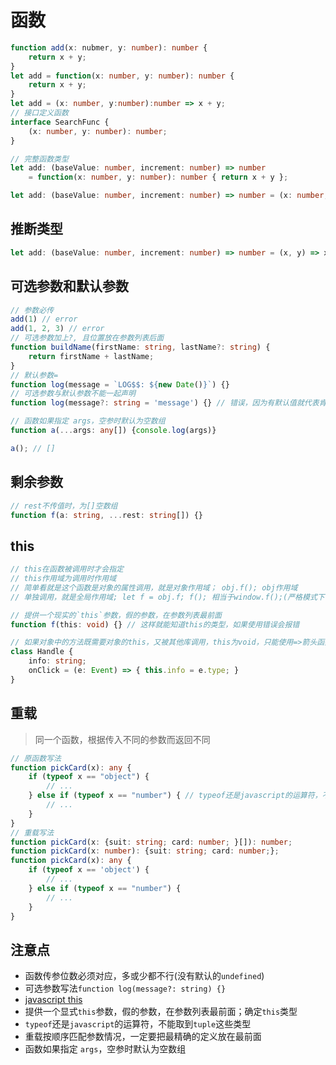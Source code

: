 # 函数

```typescript
function add(x: nubmer, y: number): number {
    return x + y;
}
let add = function(x: number, y: number): number {
    return x + y;
}
let add = (x: number, y:number):number => x + y;
// 接口定义函数
interface SearchFunc {
    (x: number, y: number): number;
}

// 完整函数类型
let add: (baseValue: number, increment: number) => number
	= function(x: number, y: number): number { return x + y };

let add: (baseValue: number, increment: number) => number = (x: number, y: number) => x + y;
```

## 推断类型

```typescript
let add: (baseValue: number, increment: number) => number = (x, y) => x + y;
```

## 可选参数和默认参数

```typescript
// 参数必传
add(1) // error
add(1, 2, 3) // error
// 可选参数加上?, 且位置放在参数列表后面
function buildName(firstName: string, lastName?: string) {
    return firstName + lastName;
}
// 默认参数=
function log(message = `LOG$$: ${new Date()}`) {}
// 可选参数与默认参数不能一起声明
function log(message?: string = 'message') {} // 错误，因为有默认值就代表肯定有参了

// 函数如果指定 args，空参时默认为空数组
function a(...args: any[]) {console.log(args)}

a(); // []
```

## 剩余参数

```typescript
// rest不传值时，为[]空数组
function f(a: string, ...rest: string[]) {}
```

## this

```typescript
// this在函数被调用时才会指定
// this作用域为调用时作用域
// 简单看就是这个函数是对象的属性调用，就是对象作用域； obj.f(); obj作用域
// 单独调用，就是全局作用域; let f = obj.f; f(); 相当于window.f();(严格模式下，this为undefined)

// 提供一个现实的`this`参数，假的参数，在参数列表最前面
function f(this: void) {} // 这样就能知道this的类型，如果使用错误会报错

// 如果对象中的方法既需要对象的this，又被其他库调用，this为void，只能使用=>箭头函数
class Handle {
    info: string;
    onClick = (e: Event) => { this.info = e.type; }
}
```

## 重载

> 同一个函数，根据传入不同的参数而返回不同

```typescript
// 原函数写法
function pickCard(x): any {
    if (typeof x == "object") {
        // ...
    } else if (typeof x == "number") { // typeof还是javascript的运算符，不能取到tuple这些类型
        // ...
    }
}
// 重载写法
function pickCard(x: {suit: string; card: number; }[]): number;
function pickCard(x: number): {suit: string; card: number;};
function pickCard(x): any {
    if (typeof x == 'object') {
        // ...
    } else if (typeof x == "number") {
        // ...
    }
}
```



## 注意点

- 函数传参位数必须对应，多或少都不行(没有默认的`undefined`)
- 可选参数写法`function log(message?: string) {}`
- [javascript this](yehudakatz.com/2011/08/11/understanding-javascript-function-invocation-and-this/)
- 提供一个显式`this`参数，假的参数，在参数列表最前面；确定`this`类型
- `typeof`还是`javascript`的运算符，不能取到`tuple`这些类型
- 重载按顺序匹配参数情况，一定要把最精确的定义放在最前面
- 函数如果指定 `args`，空参时默认为空数组
